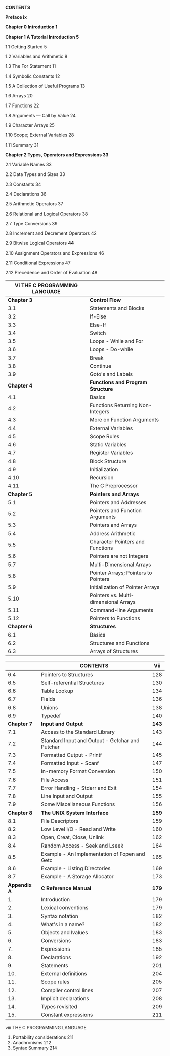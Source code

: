 
**CONTENTS**

**Preface ix**

**Chapter 0 Introduction 1**

**Chapter 1 A Tutorial Introduction 5**

1.1 Getting Started 5

1.2 Variables and Arithmetic 8

1.3 The For Statement 11

1.4 Symbolic Constants 12

1.5 A Collection of Useful Programs 13

1.6 Arrays 20

1.7 Functions 22

1.8 Arguments — Call by Value 24

1.9 Character Arrays 25

1.10 Scope; External Variables 28

1.11 Summary 31

**Chapter 2 Types, Operators and Expressions 33**

2.1 Variable Names 33

2.2 Data Types and Sizes 33

2.3 Constants 34

2.4 Declarations 36

2.5 Arithmetic Operators 37

2.6 Relational and Logical Operators 38

2.7 Type Conversions 39

2.8 Increment and Decrement Operators 42

2.9 Bitwise Logical Operators **44**

2.10 Assignment Operators and Expressions 46

2.11 Conditional Expressions 47

2.12 Precedence and Order of Evaluation 48

| Vi THE C PROGRAMMING LANGUAGE | |
| --- | --- |
| **Chapter 3** | **Control Flow** | **51** |
| 3.1 | Statements and Blocks | 51 |
| 3.2 | If-Else | 51 |
| 3.3 | Else-If | 53 |
| 3.4 | Switch | 54 |
| 3.5 | Loops - While and For | 56 |
| 3.6 | Loops - Do-while | 59 |
| 3.7 | Break | 61 |
| 3.8 | Continue | 62 |
| 3.9 | Goto&#39;s and Labels | 62 |
| **Chapter 4** | **Functions and Program Structure** | **65** |
| 4.1 | Basics | 65 |
| 4.2 | Functions Returning Non-Integers | 68 |
| 4.3 | More on Function Arguments | 71 |
| 4.4 | External Variables | 72 |
| 4.5 | Scope Rules | 76 |
| 4.6 | Static Variables | 80 |
| 4.7 | Register Variables | 81 |
| 4.8 | Block Structure | 81 |
| 4.9 | Initialization | 82 |
| 4.10 | Recursion | 84 |
| 4.11 | The C Preprocessor | 86 |
| **Chapter 5** | **Pointers and Arrays** | **89** |
| 5.1 | Pointers and Addresses | 89 |
| 5.2 | Pointers and Function Arguments | 91 |
| 5.3 | Pointers and Arrays | 93 |
| 5.4 | Address Arithmetic | 96 |
| 5.5 | Character Pointers and Functions | 99 |
| 5.6 | Pointers are not Integers | 102 |
| 5.7 | Multi-Dimensional Arrays | 103 |
| 5.8 | Pointer Arrays; Pointers to Pointers | 105 |
| 5.9 | Initialization of Pointer Arrays | 109 |
| 5.10 | Pointers vs. Multi-dimensional Arrays | 110 |
| 5.11 | Command-line Arguments | 110 |
| 5.12 | Pointers to Functions | 114 |
| **Chapter 6** | **Structures** | **119** |
| 6.1 | Basics | 119 |
| 6.2 | Structures and Functions | 121 |
| 6.3 | Arrays of Structures | 123 |

| | CONTENTS | Vii |
| --- | --- | --- |
| 6.4 | Pointers to Structures | 128 |
| 6.5 | Self-referential Structures | 130 |
| 6.6 | Table Lookup | 134 |
| 6.7 | Fields | 136 |
| 6.8 | Unions | 138 |
| 6.9 | Typedef | 140 |
| **Chapter 7** | **Input and Output** | **143** |
| 7.1 | Access to the Standard Library | 143 |
| 7.2 | Standard Input and Output - Getchar and Putchar | 144 |
| 7.3 | Formatted Output - Printf | 145 |
| 7.4 | Formatted Input - Scanf | 147 |
| 7.5 | In-memory Format Conversion | 150 |
| 7.6 | File Access | 151 |
| 7.7 | Error Handling - Stderr and Exit | 154 |
| 7.8 | Line Input and Output | 155 |
| 7.9 | Some Miscellaneous Functions | 156 |
| **Chapter 8** | **The UNIX System Interface** | **159** |
| 8.1 | File Descriptors | 159 |
| 8.2 | Low Level I/O - Read and Write | 160 |
| 8.3 | Open, Creat, Close, Unlink | 162 |
| 8.4 | Random Access - Seek and Lseek | 164 |
| 8.5 | Example - An Implementation of Fopen and Getc | 165 |
| 8.6 | Example - Listing Directories | 169 |
| 8.7 | Example - A Storage Allocator | 173 |
| **Appendix A** | **C Reference Manual** | **179** |
| 1. | Introduction | 179 |
| 2. | Lexical conventions | 179 |
| 3. | Syntax notation | 182 |
| 4. | What&#39;s in a name? | 182 |
| 5. | Objects and lvalues | 183 |
| 6. | Conversions | 183 |
| 7. | Expressions | 185 |
| 8. | Declarations | 192 |
| 9. | Statements | 201 |
| 10. | External definitions | 204 |
| 11. | Scope rules | 205 |
| 12. | Compiler control lines | 207 |
| 13. | Implicit declarations | 208 |
| 14. | Types revisited | 209 |
| 15. | Constant expressions | 211 |

viii THE C PROGRAMMING LANGUAGE

1. Portability considerations 211
2. Anachronisms 212
3. Syntax Summary 214

